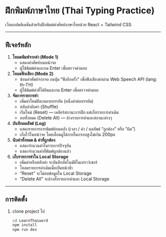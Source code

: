 # ฝึกพิมพ์ภาษาไทย (Thai Typing Practice)

เว็บแอปพลิเคชันสำหรับฝึกพิมพ์คำศัพท์ภาษาไทยด้วย React + Tailwind CSS

---

## ฟีเจอร์หลัก

1. **โหมดพิมพ์จากคำ (Mode 1)**  
   - แสดงคำศัพท์บนหน้าจอ  
   - ผู้ใช้พิมพ์คำและกด Enter เพื่อตรวจคำตอบ  
2. **โหมดฟังเสียง (Mode 2)**  
   - ซ่อนคำศัพท์จากจอ กดปุ่ม “ฟังอีกครั้ง” เพื่อฟังเสียงคำผ่าน Web Speech API (lang: th-TH)  
   - ผู้ใช้พิมพ์คำที่ได้ยินและกด Enter เพื่อตรวจคำตอบ  
3. **จัดการรายการคำ**  
   - เพิ่มคำใหม่ทีละหลายบรรทัด (หนึ่งคำต่อบรรทัด)  
   - สลับลำดับคำ (Shuffle)  
   - เริ่มใหม่ (Reset) — เคลียร์สถานะการฝึก แต่เก็บรายการคำเดิม  
   - ลบทั้งหมด (Delete All) — ล้างรายการคำและสถานะต่างๆ  
4. **บันทึกผลลัพธ์ (Log)**  
   - แสดงรายการการพิมพ์ย้อนหลัง (เวลา / คำ / ผลลัพธ์ “ถูกต้อง” หรือ “ผิด”)  
   - เก็บไว้ในหน้าจอ โดยเลื่อนดูได้ภายในกรอบสูงไม่เกิน 200px  
5. **นับคำทั้งหมด & คำที่ถูกต้อง**  
   - แสดงจำนวนคำในรายการปัจจุบัน  
   - แสดงจำนวนคำที่พิมพ์ถูกต้องแล้ว  
6. **เก็บรายการคำใน Local Storage**  
   - เพิ่มคำหรือสลับคำ จะบันทึกอัตโนมัติในเบราว์เซอร์  
   - โหลดรายการคำเดิมเมื่อเปิดหน้าซ้ำ  
   - “Reset” จะไม่ลบข้อมูลใน Local Storage  
   - “Delete All” จะล้างทั้งรายการคำและ Local Storage  

---

## การติดตั้ง

1. clone project ไป
   ```bash
   cd LearnThaiword
   npm install
   npm run dev
